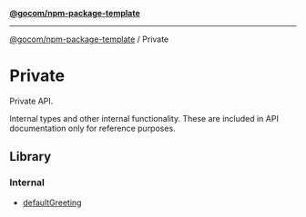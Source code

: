 [**@gocom/npm-package-template**](../README.md)

***

[@gocom/npm-package-template](../README.md) / Private

# Private

Private API.

Internal types and other internal functionality. These are included in API documentation only for reference
purposes.

## Library

### Internal

- [defaultGreeting](Private.defaultGreeting.md)
